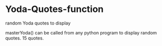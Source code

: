 # Yoda-Quotes-function
random Yoda quotes to display

masterYoda() can be called from any python program to display random quotes.
15 quotes. 
